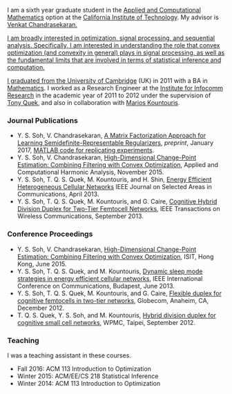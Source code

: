 I am a sixth year graduate student in the <a href="http://www.cms.caltech.edu/">Applied and Computational Mathematics</a> option at the <a href="http://www.caltech.edu/">California Institute of Technology</a>. My advisor is <a href="http://users.cms.caltech.edu/~venkatc/">Venkat Chandrasekaran.
  
I am broadly interested in optimization, signal processing, and sequential analysis. Specifically, I am interested in understanding the role that convex optimization (and convexity in general) plays in signal processing, as well as the fundamental limits that are involved in terms of statistical inference and computation.

I graduated from the <a href = "http://www.cam.ac.uk/">University of Cambridge</a> (UK) in 2011 with a BA in <a href = "http://www.maths.cam.ac.uk/">Mathematics</a>. I worked as a Research Engineer at the <a href = "http://www.i2r.a-star.edu.sg/">Institute for Infocomm Research</a> in the academic year of 2011 to 2012 under the supervision of <a href="http://people.sutd.edu.sg/~tonyquek/">Tony Quek</a>, and also in collaboration with <a href = "http://scholar.google.com/citations?user=QG9iXtUAAAAJ&hl=en">Marios Kountouris</a>. 

### Journal Publications
- Y. S. Soh, V. Chandrasekaran, <a href = "http://arxiv.org/abs/1701.01207"> A Matrix Factorization Approach for Learning Semidefinite-Representable Regularizers</a>, <i>preprint</i>, January 2017, <a href = "sdpreg/matlab.html"> MATLAB code for replicating experiments</a>.
- Y. S. Soh, V. Chandrasekaran, <a href = "http://arxiv.org/abs/1412.3731"> High-Dimensional Change-Point Estimation: Combining Filtering with Convex Optimization</a>, Applied and Computational Harmonic Analysis, November 2015.
- Y. S. Soh, T. Q. S. Quek, M. Kountouris, and H. Shin, <a href = "http://ieeexplore.ieee.org/xpl/articleDetails.jsp?arnumber=6502479" >Energy Efficient Heterogeneous Cellular Networks</a> IEEE Journal on Selected Areas in Communications, April 2013.
- Y. S. Soh, T. Q. S. Quek, M. Kountouris, and G. Caire, <a href = "http://ieeexplore.ieee.org/xpl/articleDetails.jsp?arnumber=6594782">Cognitive Hybrid Division Duplex for Two-Tier Femtocell Networks</a>, IEEE Transactions on Wireless Communications, September 2013.

### Conference Proceedings
- Y. S. Soh, V. Chandrasekaran, <a href = "http://ieeexplore.ieee.org/xpls/abs_all.jsp?arnumber=7282435&tag=1"> High-Dimensional Change-Point Estimation: Combining Filtering with Convex Optimization</a>, ISIT, Hong Kong, June 2015.
- Y. S. Soh, T. Q. S. Quek, and M. Kountouris, <a href = "http://ieeexplore.ieee.org/xpls/abs_all.jsp?arnumber=6655024&tag=1">Dynamic sleep mode strategies in energy efficient cellular networks</a>, IEEE International Conference on Communications, Budapest, June 2013.
- Y. S. Soh, T. Q. S. Quek, M. Kountouris, and G. Caire, <a href="http://ieeexplore.ieee.org/xpls/abs_all.jsp?arnumber=6503443">Flexible duplex for cognitive femtocells in two-tier networks</a>, Globecom, Anaheim, CA, December 2012.
- T. Q. S. Quek, Y. S. Soh, and M. Kountouris, <a href = "http://ieeexplore.ieee.org/xpls/abs_all.jsp?arnumber=6398710">Hybrid division duplex for cognitive small cell networks</a>, WPMC, Taipei, September 2012.

### Teaching

I was a teaching assistant in these courses.

- Fall 2016: ACM 113 Introduction to Optimization
- Winter 2015: ACM/EE/CS 218 Statistical Inference
- Winter 2014: ACM 113 Introduction to Optimization
